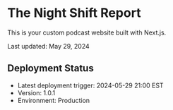 # The Night Shift Report

This is your custom podcast website built with Next.js.

Last updated: May 29, 2024

## Deployment Status
- Latest deployment trigger: 2024-05-29 21:00 EST
- Version: 1.0.1
- Environment: Production